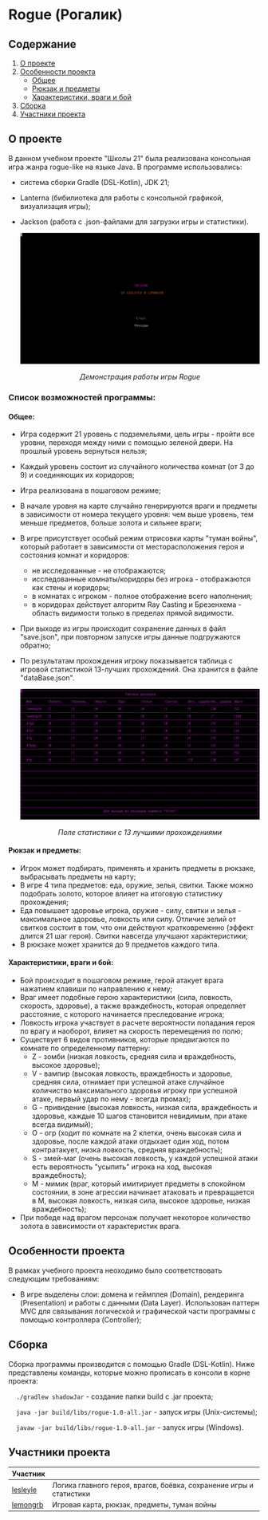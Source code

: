 # Rogue (Рогалик)

## Содержание
1. [О проекте](#о-проекте)
2. [Особенности проекта](#особенности-проекта)
	- [Общее](#общее)
	- [Рюкзак и предметы](#рюкзак-и-предметы)
	- [Характеристики, враги и бой](#характеристики-враги-и-бой)
3. [Сборка](#сборка)
4. [Участники проекта](#участники-проекта)

## О проекте

В данном учебном проекте "Школы 21" была реализована консольная игра жанра rogue-like на языке Java. В программе использовались:
* система сборки Gradle (DSL-Kotlin), JDK 21;
* Lanterna (бибилиотека для работы с консольной графикой, визуализация игры);
* Jackson (работа с .json-файлами для загрузки игры и статистики).
	<div align=center>
	
	![Демонстрация работы игры Rogue](images/gamerogue.gif)
	
	*Демонстрация работы игры Rogue*
	</div>

### Список возможностей программы:

#### Общее:

* Игра содержит 21 уровень с подземельями, цель игры - пройти все уровни, переходя между ними с помощью зеленой двери. На прошлый уровень вернуться нельзя;
* Каждый уровень состоит из случайного количества комнат (от 3 до 9) и соединяющих их коридоров;
* Игра реализована в пошаговом режиме;
* В начале уровня на карте случайно генерируются враги и предметы в зависимости от номера текущего уровня: чем выше уровень, тем меньше предметов, больше золота и сильнее враги;
* В игре присутствует особый режим отрисовки карты "туман войны", который работает в зависимости от месторасположения героя и состояния комнат и коридоров:
	* не исследованные - не отображаются;
	* исследованные комнаты/коридоры без игрока - отображаются как стены и коридоры;
	* в комнатах с игроком - полное отображение всего наполнения;
	* в коридорах действует алгоритм Ray Casting и Брезенхема - область видимости только в пределах прямой видимости.
 * При выходе из игры происходит сохранение данных в файл "save.json", при повторном запуске игры данные подгружаются обратно;
 * По результатам прохождения игроку показывается таблица с игровой статистикой 13-лучших прохождений. Она хранится в файле "dataBase.json".

	<div align=center>

	![Поле статистики с 13 лучшими прохождениями](images/statistic.png)

	*Поле статистики с 13 лучшими прохождениями*
	</div>

#### Рюкзак и предметы:

* Игрок может подбирать, применять и хранить предметы в рюкзаке, выбрасывать предметы на карту;
* В игре 4 типа предметов: еда, оружие, зелья, свитки. Также можно подобрать золото, которое влияет на итоговую статистику прохождения;
* Еда повышает здоровье игрока, оружие - силу, свитки и зелья - максимальное здоровье, ловкость или силу. Отличие зелий от свитков состоит в том, что они действуют кратковременно (эффект длится 21 шаг героя). Свитки навсегда улучшают характеристики;
* В рюкзаке может хранится до 9 предметов каждого типа.

#### Характеристики, враги и бой:

* Бой происходит в пошаговом режиме, герой атакует врага нажатием клавиши по направлению к нему;
* Враг имеет подобные герою характеристики (сила, ловкость, скорость, здоровье), а также враждебность, которая определяет расстояние, с которого начинается преследование игрока;
* Ловкость игрока участвует в расчете вероятности попадания героя по врагу и наоборот, влияет на скорость перемещения по полю;
* Существует 6 видов противников, которые предвигаются по комнате по определенному паттерну: 
	* Z - зомби (низкая ловкость, средняя сила и враждебность, высокое здоровье);
	* V - вампир (высокая ловкость, враждебность и здоровье, средняя сила, отнимает при успешной атаке случайное количиство максимального здоровья игроку при успешной атаке, первый удар по нему - всегда промах);
	* G - привидение (высокая ловкость, низкая сила, враждебность и здоровье, каждые 10 шагов становится невидимым, при атаке всегда видимый);
	* O - огр (ходит по комнате на 2 клетки, очень высокая сила и здоровье, после каждой атаки отдыхает один ход, потом контратакует, низка ловкость, средняя враждебность);
	* S - змей-маг (очень высокая ловкость, у каждой успешной атаки есть вероятность "усыпить" игрока на ход, высокая враждебность);
	* M - мимик (враг, который имитириует предметы в спокойном состоянии, в зоне агрессии начинает атаковать и превращается в M, высокая ловкость, низкая сила, высокое здоровье, низкая враждебность);
* При победе над врагом персонаж получает некоторое количество золота в зависимости от характеристик врага.

## Особенности проекта

В рамках учебного проекта неоходимо было соответствовать следующим требованиям:

* В игре выделены слои: домена и геймплея (Domain), рендеринга (Presentation) и работы с данными (Data Layer). Использован паттерн MVC для связывания логической и графической части программы с помощью контроллера (Controller);

## Сборка

Сборка программы производится с помощью Gradle (DSL-Kotlin). Ниже представлены команды, которые можно прописать в консоли в корне проекта:

&nbsp;&nbsp;&nbsp;&nbsp;``./gradlew shadowJar`` - создание папки build с .jar проекта;

&nbsp;&nbsp;&nbsp;&nbsp;``java -jar build/libs/rogue-1.0-all.jar`` - запуск игры (Unix-системы);

&nbsp;&nbsp;&nbsp;&nbsp;``javaw -jar build/libs/rogue-1.0-all.jar`` - запуск игры (Windows).

## Участники проекта

| Участник      |            |
| ------------- | ------------------ |
| [lesleyle](https://github.com/IvanVito) | Логика главного героя, врагов, боёвка, сохранение игры и статистики |
| [lemongrb](https://github.com/Shyrasya) | Игровая карта, рюкзак, предметы, туман войны |
